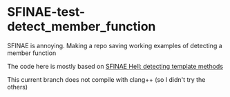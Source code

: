 # SFINAE-test-detect_member_function

SFINAE is annoying.  Making a repo saving working examples of detecting a member function

The code here is mostly based on [SFINAE Hell: detecting template
methods](http://blog.quasardb.net/sfinae-hell-detecting-template-methods/)

This current branch does not compile with clang++ (so I didn't try the others)

